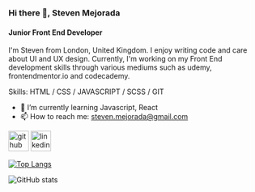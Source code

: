 ### Hi there 👋, Steven Mejorada
#### Junior Front End Developer
I'm Steven from London, United Kingdom.  I enjoy writing code and care about UI and UX design. Currently, I'm working on  my Front End development skills through various mediums such as udemy, frontendmentor.io and codecademy.

Skills: HTML / CSS / JAVASCRIPT / SCSS / GIT 

- 🌱 I’m currently learning Javascript, React 
- 📫 How to reach me: steven.mejorada@gmail.com 


[<img src='https://cdn.jsdelivr.net/npm/simple-icons@3.0.1/icons/github.svg' alt='github' height='40'>](https://github.com/stevenmejorada)  [<img src='https://cdn.jsdelivr.net/npm/simple-icons@3.0.1/icons/linkedin.svg' alt='linkedin' height='40'>](https://www.linkedin.com/in/steven-mejorada/)  

[![Top Langs](https://github-readme-stats.vercel.app/api/top-langs/?username=stevenmejorada)](https://github.com/anuraghazra/github-readme-stats)

![GitHub stats](https://github-readme-stats.vercel.app/api?username=stevenmejorada&show_icons=true)  

